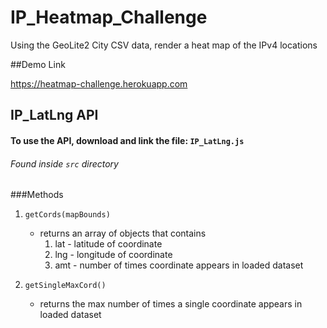 # IP_Heatmap_Challenge

Using the GeoLite2 City CSV data, render a heat map of the IPv4 locations

##Demo Link

https://heatmap-challenge.herokuapp.com

## IP_LatLng API 

#### To use the API, download and link the file: `IP_LatLng.js`

###### Found inside `src` directory

###Methods

1. `getCords(mapBounds)`  
    - returns an array of objects that contains
        1. lat - latitude of coordinate
        2. lng - longitude of coordinate
        3. amt - number of times coordinate appears in loaded dataset
    
2. `getSingleMaxCord()`  
    - returns the max number of times a single coordinate appears in loaded dataset
    
